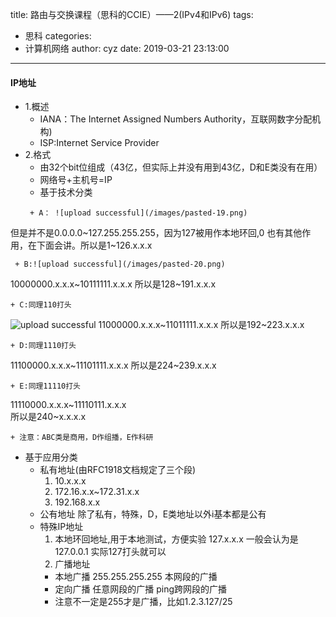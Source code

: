 title: 路由与交换课程（思科的CCIE）——2(IPv4和IPv6)
tags:
  - 思科
categories:
  - 计算机网络
author: cyz
date: 2019-03-21 23:13:00
---
#### IP地址

 + 1.概述
   + IANA：The Internet Assigned Numbers Authority，互联网数字分配机构)
   + ISP:Internet Service Provider
 + 2.格式
   + 由32个bit位组成（43亿，但实际上并没有用到43亿，D和E类没有在用）
   + 网络号+主机号=IP
   + 基于技术分类
   <!--more-->
        + A： ![upload successful](/images/pasted-19.png)
但是并不是0.0.0.0~127.255.255.255，因为127被用作本地环回,0    也有其他作用，在下面会讲。所以是1~126.x.x.x
     
     + B:![upload successful](/images/pasted-20.png)
10000000.x.x.x~10111111.x.x.x
所以是128~191.x.x.x
    
    + C:同理110打头    
![upload successful](/images/pasted-22.png)
11000000.x.x.x~11011111.x.x.x
所以是192~223.x.x.x   

    + D:同理1110打头
11100000.x.x.x~11101111.x.x.x
所以是224~239.x.x.x  

    + E:同理11110打头
11110000.x.x.x~11110111.x.x.x    
  所以是240~x.x.x.x 
  
    + 注意：ABC类是商用，D作组播，E作科研
    
   + 基于应用分类
     + 私有地址(由RFC1918文档规定了三个段)
       1. 10.x.x.x
       2. 172.16.x.x~172.31.x.x
       3. 192.168.x.x
     + 公有地址
        除了私有，特殊，D，E类地址以外i基本都是公有
     + 特殊IP地址
       1. 本地环回地址,用于本地测试，方便实验
         127.x.x.x 一般会认为是127.0.0.1 实际127打头就可以
       2. 广播地址
         + 本地广播 255.255.255.255 本网段的广播
         + 定向广播 任意网段的广播 ping跨网段的广播
         + 注意不一定是255才是广播，比如1.2.3.127/25